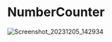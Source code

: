 # NumberCounter

![Screenshot_20231205_142934](https://github.com/devangler/NumberCounter/assets/97092169/6a6ba27b-abd7-4d5a-8060-cd7cf4163cac)
